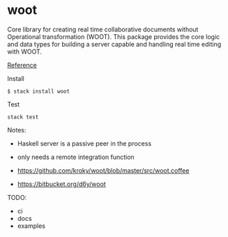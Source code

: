 # woot

Core library for creating real time collaborative documents without Operational
transformation (WOOT). This package provides the core logic and data types for building a server capable and handling real time editing with WOOT.

[Reference](https://hal.inria.fr/inria-00071240/document)

Install

```
$ stack install woot
```

Test

```
stack test
```

Notes:

* Haskell server is a passive peer in the process
* only needs a remote integration function

* https://github.com/kroky/woot/blob/master/src/woot.coffee
* https://bitbucket.org/d6y/woot

TODO:

* ci
* docs
* examples

